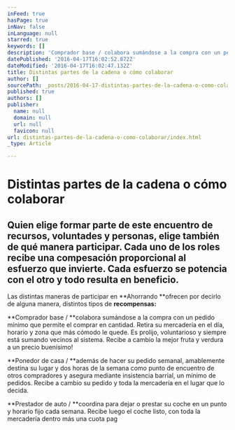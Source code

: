 ```yaml
---
inFeed: true
hasPage: true
inNav: false
inLanguage: null
starred: true
keywords: []
description: 'Comprador base / colabora sumándose a la compra con un pedido mínimo que permite el comprar en cantidad. Retira su mercadería en el día, horario y zona que más cómodo le quede. Es prolijo, voluntarioso y siempre está sumando vecinos al sistema. Recibe a cambio la mejor fruta y verdura a un precio buenísimo!'
datePublished: '2016-04-17T16:02:52.872Z'
dateModified: '2016-04-17T16:02:47.132Z'
title: Distintas partes de la cadena o cómo colaborar
author: []
sourcePath: _posts/2016-04-17-distintas-partes-de-la-cadena-o-como-colaborar.md
published: true
authors: []
publisher:
  name: null
  domain: null
  url: null
  favicon: null
url: distintas-partes-de-la-cadena-o-como-colaborar/index.html
_type: Article

---
```

# Distintas partes de la cadena o cómo colaborar

## Quien elige formar parte de este encuentro de recursos, voluntades y personas, elige también de qué manera participar. Cada uno de los roles recibe una compesación proporcional al esfuerzo que invierte. Cada esfuerzo se potencia con el otro y todo resulta en beneficio.

Las distintas maneras de participar en **Ahorrando **ofrecen por decirlo de alguna manera, distintos tipos de **recompensas:**

**Comprador base / **colabora sumándose a la compra con un pedido mínimo que permite el comprar en cantidad. Retira su mercadería en el día, horario y zona que más cómodo le quede. Es prolijo, voluntarioso y siempre está sumando vecinos al sistema. Recibe a cambio la mejor fruta y verdura a un precio buenísimo!

**Ponedor de casa / **además de hacer su pedido semanal, amablemente destina su lugar y dos horas de la semana como punto de encuentro de otros compradores y asegura mediante insistencia barrial, un mínimo de pedidos. Recibe a cambio su pedido y toda la mercadería en el lugar que lo decida.

**Prestador de auto / **coordina para dejar o prestar su coche en un punto y horario fijo cada semana. Recibe luego el coche listo, con toda la mercadería dentro más una cuota pag